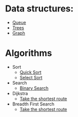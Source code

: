 # Data structures:

- [Queue](/data-structures/queue)
- [Trees](/data-structures/trees)
- [Graph](/data-structures/graph)

# Algorithms

- Sort
    - [Quick Sort](/algorithms/sort/quick-sort.go)
    - [Select Sort](/algorithms/sort/select-sort.go)
- Search 
    - [Binary Search](/algorithms/search/binary-search.go)
- Dijkstra
    - [Take the shortest route](/algorithms/dijkstra)
- Breadth First Search
    - [Take the shortest route](/algorithms/bfs)
